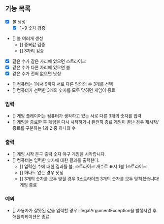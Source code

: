 ## 기능 목록

- [x] 볼 생성
    - [x] 1~9 숫자 검증
- [] 볼 여러개 생성
    - [] 중복값 검증
    - [] 3자리 검증
- [x] 같은 수가 같은 자리에 있으면 스트라이크
- [x] 같은 수가 다른 자리에 있으면 볼
- [x] 같은 수가 전혀 없으면 낫싱
- [] 컴퓨터는 1에서 9까지 서로 다른 임의의 수 3개를 선택
- [] 컴퓨터가 선택한 3개의 숫자를 모두 맞히면 게임이 종료

### 입력

- [] 게임 플레이어는 컴퓨터가 생각하고 있는 서로 다른 3개의 숫자를 입력
- [] 게임을 종료한 후 게임을 다시 시작하거나 완전히 종료
  게임이 끝난 경우 재시작/종료를 구분하는 1과 2 중 하나의 수

### 출력

- [] 게임 시작 문구 출력
  숫자 야구 게임을 시작합니다.
- [] 컴퓨터는 입력한 숫자에 대한 결과를 출력한다.
    - [] 입력한 수에 대한 결과를 볼, 스트라이크 개수로 표시
      1볼 1스트라이크
    - [] 하나도 없는 경우
      낫싱
    - [] 3개의 숫자를 모두 맞힐 경우
      3스트라이크
      3개의 숫자를 모두 맞히셨습니다! 게임 종료

### 예외

- [] 사용자가 잘못된 값을 입력할 경우 IllegalArgumentException을 발생시킨 후 애플리케이션은 종료
